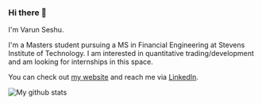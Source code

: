 ### Hi there 👋

I'm Varun Seshu.

I'm a Masters student pursuing a MS in Financial Engineering at Stevens Institute of Technology. I am interested in quantitative trading/development and am looking for internships in this space. 

You can check out [my website](https://varunseshu.glitch.me/) and reach me via [LinkedIn](https://www.linkedin.com/in/varunseshu/).

![My github stats](https://github-readme-stats.vercel.app/api?username=Varun487&show_icons=true&theme=radical&count_private=true)

<!--
**Varun487/Varun487** is a ✨ _special_ ✨ repository because its `README.md` (this file) appears on your GitHub profile.

Here are some ideas to get you started:

- 🔭 I’m currently working on ...
- 🌱 I’m currently learning ...
- 👯 I’m looking to collaborate on ...
- 🤔 I’m looking for help with ...
- 💬 Ask me about ...
- 📫 How to reach me: ...
- 😄 Pronouns: ...
- ⚡ Fun fact: ...
-->
